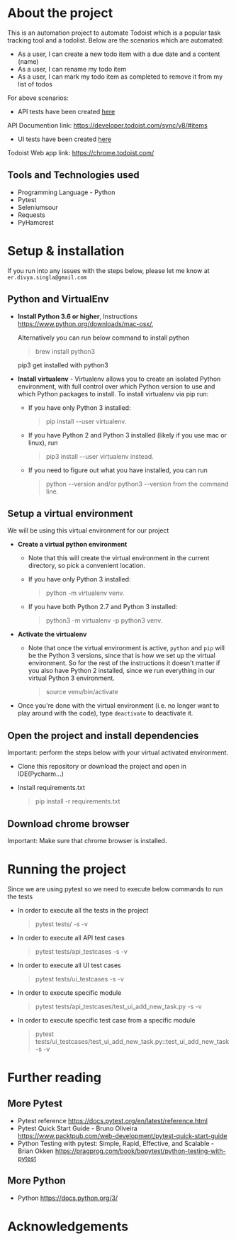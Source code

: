 # About the project

This is an automation project to automate Todoist which is a popular task tracking tool and a todolist.
Below are the scenarios which are automated:
- As a user, I can create a new todo item with a due date and a content (name)
- As a user, I can rename my todo item
- As a user, I can mark my todo item as completed to remove it from my list of todos

For above scenarios:
- API tests have been created [here](./tests/api_testcases)
  
 API Documention link: https://developer.todoist.com/sync/v8/#items

- UI tests have been created [here](./tests/ui_testcases)

Todoist Web app link: https://chrome.todoist.com/

## Tools and Technologies used

- Programming Language - Python
- Pytest
- Seleniumsour
- Requests
- PyHamcrest

# Setup & installation
If you run into any issues with the steps below, please let me know at `er.divya.singla@gmail.com`

## Python and VirtualEnv

- **Install Python 3.6 or higher**, Instructions https://www.python.org/downloads/mac-osx/,

  Alternatively you can run below command to install python

  > brew install python3

  pip3 get installed with python3

- **Install virtualenv** -  Virtualenv allows you to create an isolated Python environment, with full control over which Python version to use and which Python packages to install. To install virtualenv via pip run:
  - If you have only Python 3 installed:
    
    > pip install --user virtualenv.
  - If you have Python 2 and Python 3 installed (likely if you use mac or linux), run
    > pip3 install --user virtualenv instead.
  - If you need to figure out what you have installed, you can run
    > python --version and/or python3 --version from the command line.

## Setup a virtual environment

We will be using this virtual environment for our project
  
- **Create a virtual python environment**
  - Note that this will create the virtual environment in the current directory, so pick a convenient location.
  - If you have only Python 3 installed:
    
    > python -m virtualenv venv.
  - If you have both Python 2.7 and Python 3 installed:
    
    > python3 -m virtualenv -p python3 venv.
- **Activate the virtualenv**
  - Note that once the virtual environment is active, `python` and `pip` will be the Python 3 versions, since that is how we set up the virtual environment. So for the rest of the instructions it doesn't matter if you also have Python 2 installed, since we run everything in our virtual Python 3 environment.

    > source venv/bin/activate

- Once you're done with the virtual environment (i.e. no longer want to play around with the code), type `deactivate` to deactivate it.



## Open the project and install dependencies

Important: perform the steps below with your virtual activated environment.

  - Clone this repository or download the project and open in IDE(Pycharm...)
  - Install requirements.txt
    
    > pip install -r requirements.txt


## Download chrome browser

Important: Make sure that chrome browser is installed.

# Running the project
Since we are using pytest so we need to execute below commands to run the tests
  
  - In order to execute all the tests in the project

    > pytest tests/ -s -v
    
  - In order to execute all API test cases

    > pytest tests/api_testcases -s -v
    
  - In order to execute all UI test cases

    > pytest tests/ui_testcases -s -v
    
 - In order to execute specific module

    > pytest tests/api_testcases/test_ui_add_new_task.py -s -v
   
- In order to execute specific test case from a specific module

    > pytest tests/ui_testcases/test_ui_add_new_task.py::test_ui_add_new_task  -s -v
  



# Further reading

## More Pytest
- Pytest reference https://docs.pytest.org/en/latest/reference.html
- Pytest Quick Start Guide - Bruno Oliveira https://www.packtpub.com/web-development/pytest-quick-start-guide
- Python Testing with pytest: Simple, Rapid, Effective, and Scalable - Brian Okken https://pragprog.com/book/bopytest/python-testing-with-pytest

## More Python
- Python https://docs.python.org/3/


# Acknowledgements




